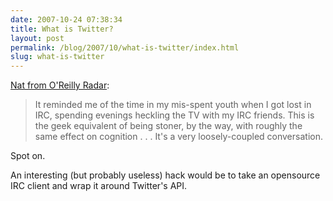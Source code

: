 ```yaml
---
date: 2007-10-24 07:38:34
title: What is Twitter?
layout: post
permalink: /blog/2007/10/what-is-twitter/index.html
slug: what-is-twitter
---
```

[Nat from O'Reilly Radar](http://feeds.feedburner.com/~r/oreilly/radar/atom/~3/174256090/twitter_is_lowe.html):

> It reminded me of the time in my mis-spent youth when I got lost
> in IRC, spending evenings heckling the TV with my IRC friends. This is the
> geek equivalent of being stoner, by the way, with roughly the same effect on
> cognition . . . It's a very loosely-coupled conversation.

Spot on.

An interesting (but probably useless) hack would be to take an opensource IRC client and wrap it around Twitter's API.